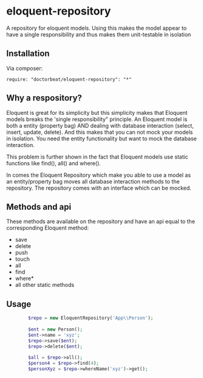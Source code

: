 # eloquent-repository
A repository for eloquent models. Using this makes the model appear to have a single responsibility 
and thus makes them unit-testable in isolation

## Installation
Via composer:

```
require: "doctorbeat/eloquent-repository": "*"
```

## Why a respository?
Eloquent is great for its simplicity but this simplicity makes that Eloquent models breaks 
the 'single responsibility" principle. An Eloquent model is both a entity (property bag) AND dealing with database interaction 
(select, insert, update, delete). And this makes that you can not mock your models in isolation. You need the entity functionality
but want to mock the database interaction.

This problem is further shown in the fact that Eloquent models use static functions like find(), all() and where().

In comes the Eloquent Repository which make you able to use a model as an entity/property bag moves all database interaction
methods to the repository. The repository comes with an interface which can be mocked.

## Methods and api
These methods are available on the repository and have an api equal to the corresponding Eloquent method:
- save
- delete
- push
- touch
- all
- find
- where*
- all other static methods

## Usage
```php
        $repo = new EloquentRepository('App\\Person');
        
        $ent = new Person();
        $ent->name = 'xyz';
        $repo->save($ent);
        $repo->delete($ent);
        
        $all = $repo->all();
        $person4 = $repo->find(4);
        $personXyz = $repo->whereName('xyz')->get();
```
